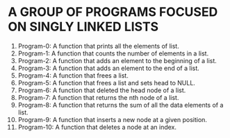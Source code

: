 # A GROUP OF PROGRAMS FOCUSED ON SINGLY LINKED LISTS
1. Program-0: A function that prints all the elements of list.
2. Program-1: A function that counts the number of elements in a list.
3. Program-2: A function that adds an element to the beginning of a list.
4. Program-3: A function that adds an element to the end of a list.
5. Program-4: A function that frees a list.
6. Program-5: A function that frees a list and sets head to NULL.
7. Program-6: A function that deleted the head node of a list.
8. Program-7: A function that returns the nth node of a list.
9. Program-8: A function that returns the sum of all the data elements of a list.
10. Program-9: A function that inserts a new node at a given position.
11. Program-10: A function that deletes a node at an index.

